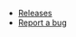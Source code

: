 -   [Releases](https://github.com/TornadoTech-GMLibs/theta-engine/releases)
-   [Report a bug](https://github.com/TornadoTech-GMLibs/theta-engine/issues)
